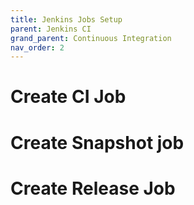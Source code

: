 ```yaml
---
title: Jenkins Jobs Setup
parent: Jenkins CI
grand_parent: Continuous Integration
nav_order: 2
---
```


# Create CI Job



# Create Snapshot job



# Create Release Job



